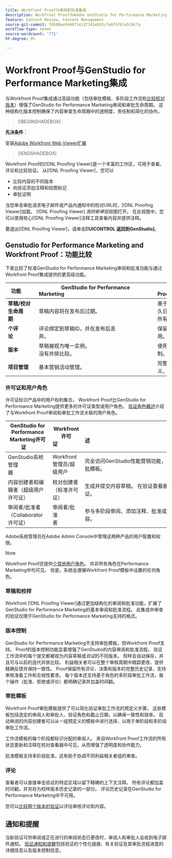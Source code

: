 ```yaml
---
title: Workfront Proof与审阅和批准集成
description: Workfront Proof与Adobe GenStudio for Performance Marketing集成。
feature: Content Review, Content Management
source-git-commit: f8508ee9440714137141e933cfe0f5761a510c7a
workflow-type: tm+mt
source-wordcount: '771'
ht-degree: 0%

---
```


# Workfront Proof与GenStudio for Performance Marketing集成

与Workfront Proof集成通过高级功能（包括审批模板、多阶段工作流和[比较校对版本](https://experienceleague.adobe.com/en/docs/workfront/using/workfront-proof/work-with-proofs-in-wf-proof/review-proofs-web-proofing-viewer/compare-proofs)）增强了GenStudio for Performance Marketing审阅和审批生命周期。 这种结构化版本控制确保了内容审查生命周期中的透明度、责任制和简化的协作。

>[!BEGINSHADEBOX]

**先决条件**：

安装[Adobe Workfront Web Viewer扩展](https://experienceleague.adobe.com/en/docs/workfront/using/review-and-approve-work/proofing/review-proofs-in-workfront/review-a-proof/review-proof-in-web-viewer-extension)

>[!ENDSHADEBOX]

Workfront Proof的[!DNL Proofing Viewer]是一个丰富的工作区，可用于查看、评论和比较验证。 从[!DNL Proofing Viewer]，您可以

* 比较内容的不同版本
* 向验证添加注释和绘图标记
* 审批证明

当您单击审批请求电子邮件或产品内通知中的校对URL时，[!DNL Proofing Viewer]加载。 [!DNL Proofing Viewer] _我的新审批_&#x200B;视图打开。 在此视图中，您可以使用核心[!DNL Proofing Viewer]注释工具查看内容并提供注释。

要退出[!DNL Proofing Viewer]，请单击&#x200B;**[!UICONTROL 返回到GenStudio]**。

## Genstudio for Performance Marketing and Workfront Proof：功能比较

下表比较了标准GenStudio for Performance Marketing审阅和批准功能与通过Workfront Proof集成提供的更高级功能。

| 功能        | GenStudio for Performance Marketing                                                                 | Workfront Proof                                                                 |
|-------------------------------|------------------------------------------------------------------------------------------------------|----------------------------------------------------------------------------------|
| **草稿/校对生命周期**        | 草稿内容将在发布后过期。 | 基于角色的多阶段审批链，带有时间戳的永久日志。<br>所有版本将无限期保留。 |
| **个评论**                | 评论绑定到草稿ID，并在发布后丢弃。                                           | 保留永久注释和批注以供审核和合规性使用。     |
| **版本**           | 草稿被视为唯一实例。<br>没有并排比较。                                      | 使用并排和叠加比较工具进行完整版本控制。        |
| **项目管理** | 基本营销活动管理。 | 完整的营销活动生命周期管理，包括自定义、模板、报告和详细审核。 |

### 许可证和用户角色

许可证标识产品中的用户权利集合。 Workfront Proof比GenStudio for Performance Marketing提供更多的许可证类型或用户角色。 [验证角色概述](https://experienceleague.adobe.com/en/docs/workfront/using/review-and-approve-work/proofing/proofing-overview/proof-roles)介绍了与Workfront Proof审阅和审批工作流关联的用户角色。

| GenStudio for Performance Marketing许可证       | Workfront许可证                 | 描述                                                                                                                                                      |
|---------------------------------------------------|-----------------------------------|------------------------------------------------------------------------------------------------------------------------------------------------------------------|
| GenStudio系统管理器                          | Workfront管理员/超级用户 | 完全访问GenStudio性能营销功能，如品牌、角色和产品管理。 管理工作流和设置。 创建审批模板。 |
| 内容创建者和编辑者（超级用户许可证）   | 校对创建者（标准许可证）  | 生成并提交内容草稿。 在验证查看器中，上传资源并启动验证。 需要Workfront Proof许可证。                              |
| 审阅者/批准者（Collaborator许可证）        | 审阅者/批准者                 | 参与多阶段审阅、添加注释、批准或拒绝内容。                                                                             |

Adobe系统管理员在Adobe Admin Console中管理这两种产品的用户配置和权限。

>[!NOTE]
>
> Workfront Proof还提供[个其他用户角色](https://experienceleague.adobe.com/en/docs/workfront/using/review-and-approve-work/proofing/proofing-overview/proof-roles)。 并非所有角色在Performance Marketing中均可见。 但是，系统会遵循Workfront Proof模板中设置的任何角色。

### 草稿和校样

Workfront [!DNL Proofing Viewer]通过更加结构化的审阅和批准功能，扩展了GenStudio for Performance Marketing的基本审阅和批准流程。 此集成中审查的验证仅限于GenStudio for Performance Marketing支持的格式。

### 版本控制

GenStudio for Performance Marketing不支持审批模板，但Workfront Proof支持。 Proof的版本控制功能显着增强了GenStudio的内容审阅和批准流程。 验证工作流中的每个提交都被视为内容草稿或&#x200B;_验证_&#x200B;的不同版本。 校样会自动保存，并且可与以前的迭代并排比较。 利益相关者可以在整个审核周期中跟踪更改、提供精确反馈并保持一致性。 Proof保留所有评论、决策和版本的完整历史记录，支持审核准备工作和合规性要求。 每个版本还支持基于角色的多阶段审批工作流，每个操作（批准、拒绝或评论）都明确记录并加盖时间戳。

### 审批模板

Workfront Proof审批模板提供了可以简化验证审批工作流的预定义步骤。 这些模板包括选定的审阅人和审批人、验证角色和截止日期，以确保一致性和效率。 启动审阅的内容创建者可以从一组预定义的模板中进行选择，以用于单阶段和多阶段审批工作流。

工作流模板的每个阶段都标识分配的审阅人。 来自Workfront Proof工作流的所有状态更新和注释在校对查看器中可见，从而增强了透明度和协作能力。

批准模板支持多阶段批准，这有助于协调不同利益相关者组的审查。

### 评论

查看者可以直接单击验证的特定区域以留下精确的上下文注释。 所有评论都加盖时间戳，并另存为校样版本历史记录的一部分。 评论历史记录在GenStudio for Performance Marketing中不可用。

您可以[比较两个版本的验证](https://experienceleague.adobe.com/en/docs/workfront/using/workfront-proof/work-with-proofs-in-wf-proof/review-proofs-web-proofing-viewer/compare-proofs)以评估审核评论和内容。

## 通知和提醒

当新验证可供审阅或正在进行的审阅状态已更改时，审阅人和审批人会收到电子邮件通知。
[验证通知和提醒](https://experienceleague.adobe.com/en/docs/workfront/using/workfront-proof/proof-notifications-and-reminders/proof-notifications-and-reminders/proof-notifications-and-reminders)包括验证的个性化链接、有关验证及其审批流程进度的详细信息以及版本控制信息。
